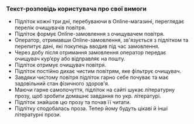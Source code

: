 ### Текст-розповідь користувача про свої вимоги
+ Підліток кожні три дні, перебуваючи в Online-магазині, переглядає перелік очищувачів повітря.
+ Підліток формує Online-замовлення з очищувачем повітря.
+ Оператор, отримавши Online-замовлення, зв'язується з підлітком та перепитує дані, які покупець вводив під час замовлення.
+ Через добу після отримання замовлення оператор передає очищувач кур’єру або відправляє на пошту.
+ Підліток отримує очищувач повітря.
+ Підліток постійно дихає чистим повітрям, яке фільтрує очищувач.
+ Завдяки чистому повітря підліток гарно себе почуває та має задовільний стан фізичного здоров'я.
+ Маючи гарне самопочуття, підліток на сайті шукає літературну прозу, щоб зробити домашнє завдання по укр. літературі.
+ Підліток знайшов цю прозу та почав її читати.
+ Підлітку сподобалась проза. Тепер йому будуть цікаві й інші літературні прози.
